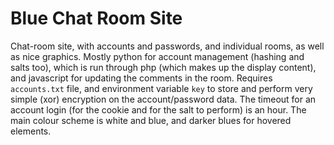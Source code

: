 # Blue Chat Room Site

Chat-room site, with accounts and passwords, and individual rooms, as well as nice graphics.
Mostly python for account management (hashing and salts too), which is run through php (which makes up the display content), and javascript for updating the comments in the room.
Requires ```accounts.txt``` file, and environment variable ```key``` to store and perform very simple (xor) encryption on the account/password data.
The timeout for an account login (for the cookie and for the salt to perform) is an hour.
The main colour scheme is white and blue, and darker blues for hovered elements.
